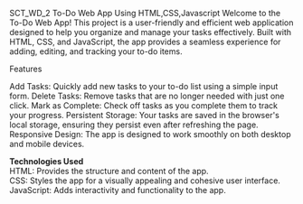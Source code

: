 SCT_WD_2
To-Do Web App Using HTML,CSS,Javascript
Welcome to the To-Do Web App! This project is a user-friendly and efficient web application designed to help you organize and manage your tasks effectively. Built with HTML, CSS, and JavaScript, the app provides a seamless experience for adding, editing, and tracking your to-do items.

Features

Add Tasks: Quickly add new tasks to your to-do list using a simple input form.
Delete Tasks: Remove tasks that are no longer needed with just one click.
Mark as Complete: Check off tasks as you complete them to track your progress.
Persistent Storage: Your tasks are saved in the browser's local storage, ensuring they persist even after refreshing the page.
Responsive Design: The app is designed to work smoothly on both desktop and mobile devices.

**Technologies Used**<br>
 HTML: Provides the structure and content of the app.<br>
CSS: Styles the app for a visually appealing and cohesive user interface.<br>
JavaScript: Adds interactivity and functionality to the app.<br>